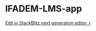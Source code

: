 # IFADEM-LMS-app

[Edit in StackBlitz next generation editor ⚡️](https://stackblitz.com/~/github.com/treerice/IFADEM-LMS-app)